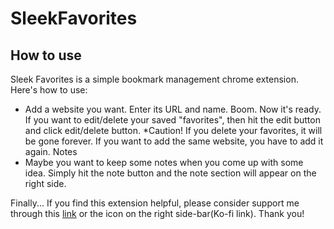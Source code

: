 # SleekFavorites
  
## How to use
Sleek Favorites is a simple bookmark management chrome extension.  
Here's how to use:  
* Add a website you want. Enter its URL and name.
  Boom. Now it's ready.
If you want to edit/delete your saved "favorites", then hit the edit button and click edit/delete button.
*Caution! If you delete your favorites, it will be gone forever. If you want to add the same website, you have to add it again.
Notes
* Maybe you want to keep some notes when you come up with some idea. Simply hit the note button and the note section will appear on the right side.

Finally...
If you find this extension helpful, please consider support me through this [link](https://ko-fi.com/yohey_mk) or the icon on the right side-bar(Ko-fi link).
Thank you!

